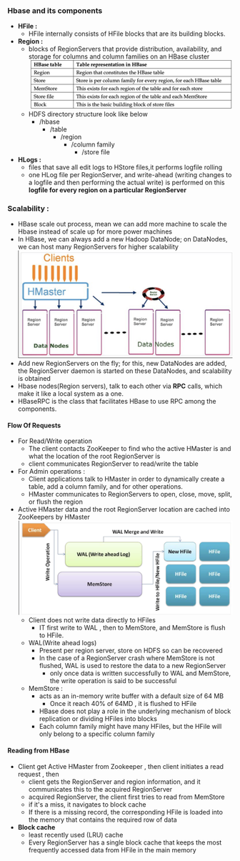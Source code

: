 ### Hbase and its components
* **HFile :**
  * HFile internally consists of HFile blocks that are its building blocks.
* **Region :**
  * blocks of RegionServers that provide distribution, availability, and storage for columns and column families on an HBase cluster
  ![](../img/hirarchy_hbase_storage.png)
  * HDFS directory structure look like below 
    * /hbase
      * /table
        * /region
          * /column family
            * /store file
* **HLogs :**
  * files that save all edit logs to HStore files,it performs logfile rolling
  * one HLog file per RegionServer, and write-ahead (writing changes to a logfile and then performing the actual write) is performed on this **logfile for every region on a particular RegionServer**
### Scalability :
  * HBase scale out process, mean we can add more machine to scale the Hbase instead of scale up for more power machines
  * In HBase, we can always add a new Hadoop DataNode; on DataNodes, we can host many RegionServers for higher scalability
   ![](../img/new_machine_added_in_hbase_for_scale.png)
  * Add new RegionServers on the fly; for this, new DataNodes are added, the RegionServer daemon is started on these DataNodes, and scalability is obtained
  * Hbase nodes(Region servers), talk to each other via **RPC** calls, which make it like a local system as a one.
  * HBaseRPC is the class that facilitates HBase to use RPC among the components.
#### Flow Of Requests 
* For Read/Write operation
  * The client contacts ZooKeeper to find who the active HMaster is and what the location of the root RegionServer is
  * client communicates RegionServer  to read/write the table
* For Admin operations :
  * Client applications talk to HMaster in order to dynamically create a table, add a column family, and for other operations.
  * HMaster communicates to RegionServers to open, close, move, split, or flush the region
* Active HMaster data and the root RegionServer location are cached into ZooKeepers by HMaster
   ![](../img/write_flow_in_hbase_WAL.png)
  * Client does not write data directly to HFiles
    * IT first write to WAL , then to MemStore, and MemStore is flush to HFile.
  * WAL(Write ahead logs)
    * Present per region server, store on HDFS so can be recovered 
    * In the case of a RegionServer crash where MemStore is not flushed, WAL is used to restore the data to a new RegionServer
      * only once data is written successfully to WAL and MemStore, the write operation is said to be successful
  * MemStore :
    * acts as an in-memory write buffer with a default size of 64 MB
      * Once it reach 40% of 64MD , it is flushed to HFile
    * HBase does not play a role in the underlying mechanism of block replication or dividing HFiles into blocks
    * Each column family might have many HFiles, but the HFile will only belong to a specific column family
#### Reading from HBase
* Client get Active HMaster from Zookeeper , then client initiates a read request , then 
  * client gets the RegionServer and region information, and it communicates this to the acquired RegionServer
  * acquired RegionServer, the client first tries to read from MemStore
  * if it's a miss, it navigates to block cache
  * If there is a missing record, the corresponding HFile is loaded into the memory that contains the required row of data
* **Block cache**
  * least recently used (LRU) cache
  * Every RegionServer has a single block cache that keeps the most frequently accessed data from HFile in the main memory
